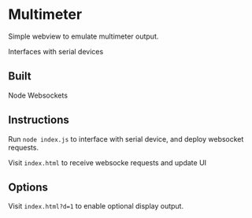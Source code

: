 # Multimeter

Simple webview to emulate multimeter output.

Interfaces with serial devices

## Built

Node
Websockets

## Instructions

Run `node index.js` to interface with serial device, and deploy websocket requests.

Visit `index.html` to receive websocke requests and update UI

## Options

Visit `index.html?d=1` to enable optional display output.